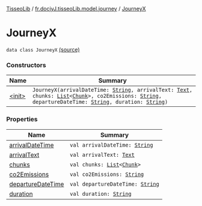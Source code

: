 [TisseoLib](../../index.md) / [fr.docjyJ.tisseoLib.model.journey](../index.md) / [JourneyX](./index.md)

# JourneyX

`data class JourneyX` [(source)](https://github.com/docjyJ/TisseoLib/tree/master/src/main/kotlin/fr/docjyJ/tisseoLib/model/journey/JourneyX.kt#L6)

### Constructors

| Name | Summary |
|---|---|
| [&lt;init&gt;](-init-.md) | `JourneyX(arrivalDateTime: `[`String`](https://kotlinlang.org/api/latest/jvm/stdlib/kotlin/-string/index.html)`, arrivalText: `[`Text`](../-text/index.md)`, chunks: `[`List`](https://kotlinlang.org/api/latest/jvm/stdlib/kotlin.collections/-list/index.html)`<`[`Chunk`](../-chunk/index.md)`>, co2Emissions: `[`String`](https://kotlinlang.org/api/latest/jvm/stdlib/kotlin/-string/index.html)`, departureDateTime: `[`String`](https://kotlinlang.org/api/latest/jvm/stdlib/kotlin/-string/index.html)`, duration: `[`String`](https://kotlinlang.org/api/latest/jvm/stdlib/kotlin/-string/index.html)`)` |

### Properties

| Name | Summary |
|---|---|
| [arrivalDateTime](arrival-date-time.md) | `val arrivalDateTime: `[`String`](https://kotlinlang.org/api/latest/jvm/stdlib/kotlin/-string/index.html) |
| [arrivalText](arrival-text.md) | `val arrivalText: `[`Text`](../-text/index.md) |
| [chunks](chunks.md) | `val chunks: `[`List`](https://kotlinlang.org/api/latest/jvm/stdlib/kotlin.collections/-list/index.html)`<`[`Chunk`](../-chunk/index.md)`>` |
| [co2Emissions](co2-emissions.md) | `val co2Emissions: `[`String`](https://kotlinlang.org/api/latest/jvm/stdlib/kotlin/-string/index.html) |
| [departureDateTime](departure-date-time.md) | `val departureDateTime: `[`String`](https://kotlinlang.org/api/latest/jvm/stdlib/kotlin/-string/index.html) |
| [duration](duration.md) | `val duration: `[`String`](https://kotlinlang.org/api/latest/jvm/stdlib/kotlin/-string/index.html) |
